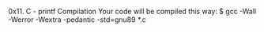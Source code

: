 0x11. C - printf
Compilation
Your code will be compiled this way:
$ gcc -Wall -Werror -Wextra -pedantic -std=gnu89 *.c

